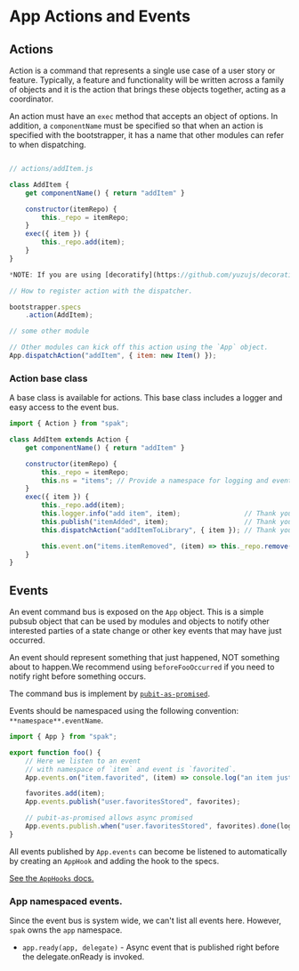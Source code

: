 # App Actions and Events

## Actions

Action is a command that represents a single use case of a user story or feature.
Typically, a feature and functionality will be written across a family of objects and it is the action that brings these objects together, acting as a coordinator.

An action must have an `exec` method that accepts an object of options.
In addition, a `componentName` must be specified so that when an action is specified with the bootstrapper, it has a name that other modules can refer to when dispatching.

```javascript

// actions/addItem.js

class AddItem {
    get componentName() { return "addItem" }

    constructor(itemRepo) {
        this._repo = itemRepo;
    }
    exec({ item }) {
        this._repo.add(item);
    }
}

*NOTE: If you are using [decoratify](https://github.com/yuzujs/decoratify), you won't have to manually set your componentName. Instead this will happen for you based on the name of your action (as long as you place it inside an actions folder).*

// How to register action with the dispatcher.

bootstrapper.specs
    .action(AddItem);

// some other module

// Other modules can kick off this action using the `App` object.
App.dispatchAction("addItem", { item: new Item() });

```

### Action base class

A base class is available for actions. This base class includes a logger and easy access to the event bus.

```javascript
import { Action } from "spak";

class AddItem extends Action {
    get componentName() { return "addItem" }

    constructor(itemRepo) {
        this._repo = itemRepo;
        this.ns = "items"; // Provide a namespace for logging and events.
    }
    exec({ item }) {
        this._repo.add(item);
        this.logger.info("add item", item);                // Thank you base class.
        this.publish("itemAdded", item);                   // Thank you base class.
        this.dispatchAction("addItemToLibrary", { item }); // Thank you base class.

        this.event.on("items.itemRemoved", (item) => this._repo.remove(item));
    }
}
```

## Events

An event command bus is exposed on the `App` object.
This is a simple pubsub object that can be used by modules and objects to notify other interested parties of a state change or other key events that may have just occurred.

An event should represent something that just happened, NOT something about to happen.We recommend using `beforeFooOccurred` if you need to notify right before something occurs.

The command bus is implement by [`pubit-as-promised`](http://github.com/YuzuJS/pubit-as-promised).

Events should be namespaced using the following convention: `**namespace**.eventName`.


```javascript
import { App } from "spak";

export function foo() {
    // Here we listen to an event
    // with namespace of `item` and event is `favorited`.
    App.events.on("item.favorited", (item) => console.log("an item just favorited", item);

    favorites.add(item);
    App.events.publish("user.favoritesStored", favorites);

    // pubit-as-promised allows async promised
    App.events.publish.when("user.favoritesStored", favorites).done(log);
}

```

All events published by `App.events` can become be listened to automatically by creating an `AppHook` and adding the hook to the specs.

[See the `AppHooks` docs.](./app-hooks.md)

### App namespaced events.
Since the event bus is system wide, we can't list all events here.
However, `spak` owns the `app` namespace.

- `app.ready(app, delegate)` - Async event that is published right before the delegate.onReady is invoked.

